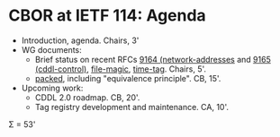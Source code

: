 CBOR at IETF 114: Agenda
========================

* Introduction, agenda. Chairs, 3'
* WG documents:
  * Brief status on recent RFCs [9164 (network-addresses](https://datatracker.ietf.org/doc/rfc9164/) and [9165 (cddl-control)](https://datatracker.ietf.org/doc/rfc9165/), [file-magic](https://datatracker.ietf.org/doc/draft-ietf-cbor-file-magic/), [time-tag](https://datatracker.ietf.org/doc/draft-ietf-cbor-time-tag/). Chairs, 5'.
  <!-- Time tag can grow to a few words if SEDATE progresses -->
  * [packed](https://datatracker.ietf.org/doc/draft-ietf-cbor-packed/), including "equivalence principle". CB, 15'.
* Upcoming work:
  * CDDL 2.0 roadmap. CB, 20'.
  * Tag registry development and maintenance. CA, 10'.

Σ = 53'
